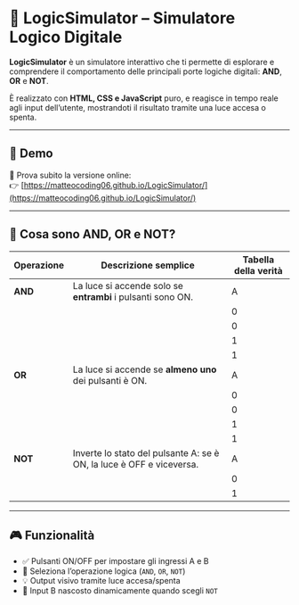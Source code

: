 # 🔌 LogicSimulator – Simulatore Logico Digitale

**LogicSimulator** è un simulatore interattivo che ti permette di esplorare e comprendere il comportamento delle principali porte logiche digitali: **AND**, **OR** e **NOT**.

È realizzato con **HTML, CSS e JavaScript** puro, e reagisce in tempo reale agli input dell’utente, mostrandoti il risultato tramite una luce accesa o spenta.

---

## 🔗 Demo

🧪 Prova subito la versione online:  
👉 [https://matteocoding06.github.io/LogicSimulator/](https://matteocoding06.github.io/LogicSimulator/)

---

## 🧠 Cosa sono AND, OR e NOT?

| Operazione | Descrizione semplice | Tabella della verità |
|------------|----------------------|-----------------------|
| **AND**    | La luce si accende solo se **entrambi** i pulsanti sono ON. | A | B | Risultato |
|            |                      | 0 | 0 | 0 |
|            |                      | 0 | 1 | 0 |
|            |                      | 1 | 0 | 0 |
|            |                      | 1 | 1 | 1 |
| **OR**     | La luce si accende se **almeno uno** dei pulsanti è ON. | A | B | Risultato |
|            |                      | 0 | 0 | 0 |
|            |                      | 0 | 1 | 1 |
|            |                      | 1 | 0 | 1 |
|            |                      | 1 | 1 | 1 |
| **NOT**    | Inverte lo stato del pulsante A: se è ON, la luce è OFF e viceversa. | A | Risultato |
|            |                      | 0 | 1 |
|            |                      | 1 | 0 |

---

## 🎮 Funzionalità

- ✅ Pulsanti ON/OFF per impostare gli ingressi A e B
- 🔁 Seleziona l’operazione logica (`AND`, `OR`, `NOT`)
- 💡 Output visivo tramite luce accesa/spenta
- 🧩 Input B nascosto dinamicamente quando scegli `NOT`

